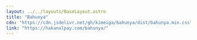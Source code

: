 ```yaml
---
layout: ../../layouts/BaseLayout.astro
title: "Bahunya"
cdn: "https://cdn.jsdelivr.net/gh/kimeiga/bahunya/dist/bahunya.min.css"
link: "https://hakanalpay.com/bahunya/"
---
```


